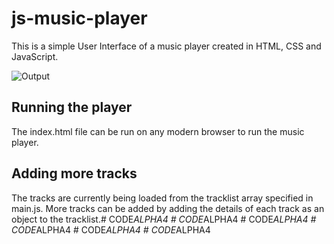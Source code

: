 # js-music-player
This is a simple User Interface of a music player created in HTML, CSS and JavaScript.

![Output](/output/html-css.png)

## Running the player

The index.html file can be run on any modern browser to run the music player.

## Adding more tracks

The tracks are currently being loaded from the tracklist array specified in main.js. More tracks can be added by adding the details of each track as an object to the tracklist.#   C O D E _ A L P H A 4  
 #   C O D E _ A L P H A 4  
 #   C O D E _ A L P H A 4  
 #   C O D E _ A L P H A 4  
 #   C O D E _ A L P H A 4  
 #   C O D E _ A L P H A 4  
 